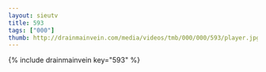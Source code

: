 ```yaml
--- 
layout: sieutv
title: 593
tags: ["000"]
thumb: http://drainmainvein.com/media/videos/tmb/000/000/593/player.jpg
---
```

{% include drainmainvein key="593" %} 
